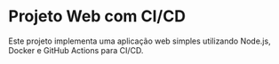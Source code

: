 # Projeto Web com CI/CD

Este projeto implementa uma aplicação web simples utilizando Node.js, Docker e GitHub Actions para CI/CD.

